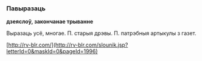 ### Павыразаць
**дзеяслоў, закончанае трыванне**

Выразаць усё, многае. П. старыя дрэвы. П. патрэбныя артыкулы з газет.

<a rel="author">[http://rv-blr.com/](http://rv-blr.com/slounik.jsp?letterId=0&maskId=0&pageId=1996)</a>
